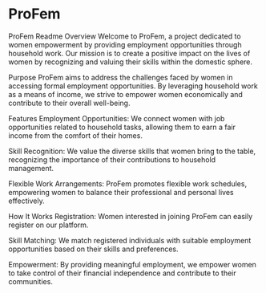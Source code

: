 # ProFem
ProFem Readme
Overview
Welcome to ProFem, a project dedicated to women empowerment by providing employment opportunities through household work. Our mission is to create a positive impact on the lives of women by recognizing and valuing their skills within the domestic sphere.

Purpose
ProFem aims to address the challenges faced by women in accessing formal employment opportunities. By leveraging household work as a means of income, we strive to empower women economically and contribute to their overall well-being.

Features
Employment Opportunities: We connect women with job opportunities related to household tasks, allowing them to earn a fair income from the comfort of their homes.

Skill Recognition: We value the diverse skills that women bring to the table, recognizing the importance of their contributions to household management.

Flexible Work Arrangements: ProFem promotes flexible work schedules, empowering women to balance their professional and personal lives effectively.

How It Works
Registration: Women interested in joining ProFem can easily register on our platform.

Skill Matching: We match registered individuals with suitable employment opportunities based on their skills and preferences.

Empowerment: By providing meaningful employment, we empower women to take control of their financial independence and contribute to their communities.
